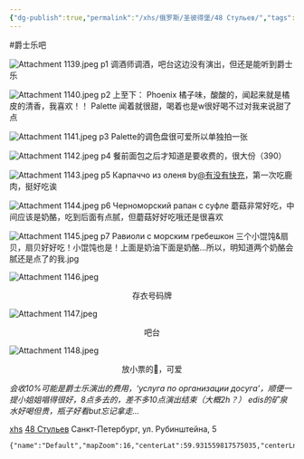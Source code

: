 ```yaml
---
{"dg-publish":true,"permalink":"/xhs/俄罗斯/圣彼得堡/48 Стульев/","tags":["rednote","圣彼得堡"],"updated":"2025-03-30T20:38:38.987+08:00"}
---
```


#爵士乐吧

![Attachment 1139.jpeg](/img/user/xhs/%E4%BF%84%E7%BD%97%E6%96%AF/%E5%9C%A3%E5%BD%BC%E5%BE%97%E5%A0%A1/photo/Attachment%201139.jpeg)
p1 调酒师调酒，吧台这边没有演出，但还是能听到爵士乐

![Attachment 1140.jpeg](/img/user/xhs/%E4%BF%84%E7%BD%97%E6%96%AF/%E5%9C%A3%E5%BD%BC%E5%BE%97%E5%A0%A1/photo/Attachment%201140.jpeg)
p2 上至下：
Phoenix 橘子味，酸酸的，闻起来就是橘皮的清香，我喜欢！！
Palette 闻着就很甜，喝着也是w很好喝不过对我来说甜了点

![Attachment 1141.jpeg](/img/user/xhs/%E4%BF%84%E7%BD%97%E6%96%AF/%E5%9C%A3%E5%BD%BC%E5%BE%97%E5%A0%A1/photo/Attachment%201141.jpeg)
p3 Palette的调色盘很可爱所以单独拍一张

![Attachment 1142.jpeg](/img/user/xhs/%E4%BF%84%E7%BD%97%E6%96%AF/%E5%9C%A3%E5%BD%BC%E5%BE%97%E5%A0%A1/photo/Attachment%201142.jpeg)
p4 餐前面包之后才知道是要收费的，很大份（390）

![Attachment 1143.jpeg](/img/user/xhs/%E4%BF%84%E7%BD%97%E6%96%AF/%E5%9C%A3%E5%BD%BC%E5%BE%97%E5%A0%A1/photo/Attachment%201143.jpeg)
p5 Карпаччо из оленя by[@有没有快充]([xhs](https://www.xiaohongshu.com/user/profile/5b09ff7ee8ac2b57cc9168a6?xsec_token=YBL1djw99qSDL5an5wdbqv9MXvIR2sGpmb-xqlCQgfJQM=&xsec_source=app_share&xhsshare=CopyLink&appuid=5bb07135cd338f00012c0631&apptime=1742309403&share_id=61d1839fc0a743788b1e3c94ccd9bca7))，第一次吃鹿肉，挺好吃诶

![Attachment 1144.jpeg](/img/user/xhs/%E4%BF%84%E7%BD%97%E6%96%AF/%E5%9C%A3%E5%BD%BC%E5%BE%97%E5%A0%A1/photo/Attachment%201144.jpeg)
p6 Черноморский рапан с суфле 蘑菇非常好吃，中间应该是奶酪，吃到后面有点腻，但蘑菇好好吃哦还是很喜欢

![Attachment 1145.jpeg](/img/user/xhs/%E4%BF%84%E7%BD%97%E6%96%AF/%E5%9C%A3%E5%BD%BC%E5%BE%97%E5%A0%A1/photo/Attachment%201145.jpeg)
p7 Равиоли с морским гребешкон 三个小馄饨&扇贝，扇贝好好吃！小馄饨也是！上面是奶油下面是奶酪…所以，明知道两个奶酪会腻还是点了的我.jpg

![Attachment 1146.jpeg](/img/user/xhs/%E4%BF%84%E7%BD%97%E6%96%AF/%E5%9C%A3%E5%BD%BC%E5%BE%97%E5%A0%A1/photo/Attachment%201146.jpeg)
<center>存衣号码牌</center>

![Attachment 1147.jpeg](/img/user/xhs/%E4%BF%84%E7%BD%97%E6%96%AF/%E5%9C%A3%E5%BD%BC%E5%BE%97%E5%A0%A1/photo/Attachment%201147.jpeg)
<center>吧台</center>

![Attachment 1148.jpeg](/img/user/xhs/%E4%BF%84%E7%BD%97%E6%96%AF/%E5%9C%A3%E5%BD%BC%E5%BE%97%E5%A0%A1/photo/Attachment%201148.jpeg)
<center>放小票的🎩，可爱</center>

*会收10%可能是爵士乐演出的费用，‘услуга по организации досуга’，顺便一提小姐姐唱得很好，8点多去的，差不多10点演出结束（大概2h？）*
*edis的矿泉水好喝但贵，瓶子好看but忘记拿走...*

[xhs]([xhs](https://www.xiaohongshu.com/explore/63d6f234000000000802683d?xsec_token=ABFRKUQWScvMSqEpzCFu_c6WAbSWt7qx-e3B437AFaahY=&xsec_source=pc_user))
[48 Стульев](https://yandex.ru/maps/org/48_stulev/1152943257?si=fx1n3zaj5jtpwdfcw6e9uqd62m)
Санкт-Петербург, ул. Рубинштейна, 5
```mapview
{"name":"Default","mapZoom":16,"centerLat":59.931559817575035,"centerLng":30.344967842102054,"query":"","chosenMapSource":0,"autoFit":false,"lock":true,"showLinks":false,"linkColor":"red","markerLabels":"off","embeddedHeight":300}
```
